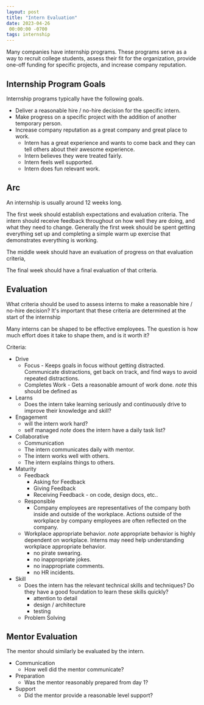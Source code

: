```yaml
---
layout: post
title: "Intern Evaluation"
date: 2023-04-26
 00:00:00 -0700
tags: internship
---
```


Many companies have internship programs. These programs serve as a way to recruit college students, assess their fit for the organization, provide one-off funding for specific projects, and increase company reputation.

## Internship Program Goals

Internship programs typically have the following goals.

- Deliver a reasonable hire / no-hire decision for the specific intern.
- Make progress on a specific project with the addition of another temporary person.
- Increase company reputation as a great company and great place to work.
    - Intern has a great experience and wants to come back and they can tell others about their awesome experience.
    - Intern believes they were treated fairly.
    - Intern feels well supported.
    - Intern does fun relevant work.

## Arc

An internship is usually around 12 weeks long.

The first week should establish expectations and evaluation criteria. The intern should receive feedback throughout on how well they are doing, and what they need to change. Generally the first week should be spent getting everything set up and completing a simple warm up exercise that demonstrates everything is working.

The middle week should have an evaluation of progress on that evaluation criteria,

The final week should have a final evaluation of that criteria.

## Evaluation

What criteria should be used to assess interns to make a reasonable hire / no-hire decision? It's important that these criteria are determined at the start of the internship

Many interns can be shaped to be effective employees. The question is how much effort does it take to shape them, and is it worth it?

Criteria:

- Drive
    - Focus - Keeps goals in focus without getting distracted. Communicate distractions, get back on track, and find ways to avoid repeated distractions.
    - Completes Work - Gets a reasonable amount of work done. _note_ this should be defined as
- Learns
    - Does the intern take learning seriously and continuously drive to improve their knowledge and skill?
- Engagement
    - will the intern work hard?
    - self managed _note_ does the intern have a daily task list?
- Collaborative
    - Communication
    - The intern communicates daily with mentor.
    - The intern works well with others.
    - The intern explains things to others.
- Maturity
    - Feedback
        - Asking for Feedback
        - Giving Feedback
        - Receiving Feedback - on code, design docs, etc..
    - Responsible
        - Company employees are representatives of the company both inside and outside of the workplace. Actions outside of the workplace by company employees are often reflected on the company.
    - Workplace appropriate behavior. _note_ appropriate behavior is highly dependent on workplace. Interns may need help understanding workplace appropriate behavior.
        - no pirate swearing.
        - no inappropriate jokes.
        - no inappropriate comments.
        - no HR incidents.
- Skill
    - Does the intern has the relevant technical skills and techniques? Do they have a good foundation to learn these skills quickly?
        - attention to detail
        - design / architecture
        - testing
    - Problem Solving

## Mentor Evaluation

The mentor should similarly be evaluated by the intern. 

- Communication
    - How well did the mentor communicate?
- Preparation
    - Was the mentor reasonably prepared from day 1?
- Support
    - Did the mentor provide a reasonable level support?
